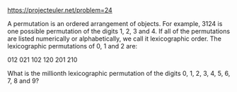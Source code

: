 https://projecteuler.net/problem=24

A permutation is an ordered arrangement of objects. For example, 3124 is one possible permutation 
of the digits 1, 2, 3 and 4. If all of the permutations are listed numerically or alphabetically, 
we call it lexicographic order. The lexicographic permutations of 0, 1 and 2 are:

012   021   102   120   201   210

What is the millionth lexicographic permutation of the digits 0, 1, 2, 3, 4, 5, 6, 7, 8 and 9?
